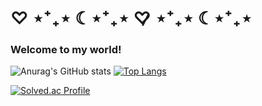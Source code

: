 # ♡ ⋆⁺₊⋆ ☾⋆⁺₊⋆ ♡̷̷̷ ⋆⁺₊⋆ ☾⋆⁺₊⋆
### Welcome to my world!

![Anurag's GitHub stats](https://github-readme-stats.vercel.app/api?username=fe6ruar2y&show_icons=true&theme=flag-india)
[![Top Langs](https://github-readme-stats.vercel.app/api/top-langs/?username=fe6ruar2y&show_icons=trus&theme=flag-india&layout=compact)](https://github.com/anuraghazra/github-readme-stats)

[![Solved.ac Profile](http://mazassumnida.wtf/api/v2/generate_badge?boj=rkdudrla)](https://solved.ac/rkdudrla/)

<!--
**fe6ruar2y/fe6ruar2y** is a ✨ _special_ ✨ repository because its `README.md` (this file) appears on your GitHub profile.

Here are some ideas to get you started:

- 🔭 I’m currently working on ...
- 🌱 I’m currently learning ...
- 👯 I’m looking to collaborate on ...
- 🤔 I’m looking for help with ...
- 💬 Ask me about ...
- 📫 How to reach me: ...
- 😄 Pronouns: ...
- ⚡ Fun fact: ...
-->
